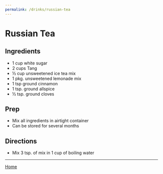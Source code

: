 ```yaml
---
permalink: /drinks/russian-tea
---
```

# Russian Tea

## Ingredients

- 1 cup white sugar
- 2 cups Tang
- ½ cup unsweetened ice tea mix
- 1 pkg. unsweetened lemonade mix
- 1 tsp ground cinnamon
- 1 tsp. ground allspice
- ½ tsp. ground cloves

## Prep

- Mix all ingredients in airtight container
- Can be stored for several months

## Directions

- Mix 3 tsp. of mix in 1 cup of boiling water

---

[Home](https://thomasjbarrett82.github.io)
